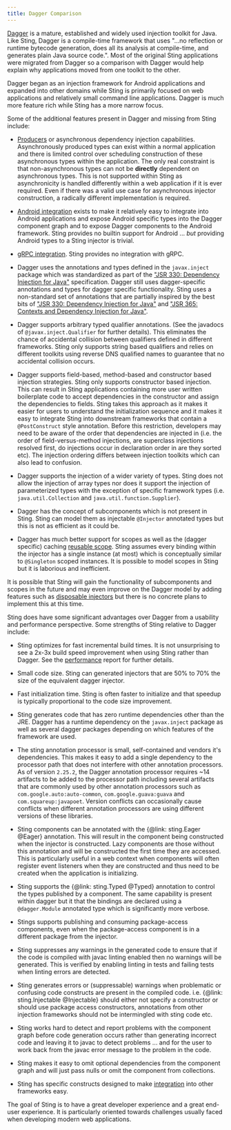 ```yaml
---
title: Dagger Comparison
---
```


[Dagger](https://github.com/google/dagger) is a mature, established and widely used injection toolkit
for Java. Like Sting, Dagger is a compile-time framework that uses "...no reflection or runtime bytecode
generation, does all its analysis at compile-time, and generates plain Java source code.". Most of the original
Sting applications were migrated from Dagger so a comparison with Dagger would help explain why applications
moved from one toolkit to the other.

Dagger began as an injection framework for Android applications and expanded into other domains while Sting
is primarily focused on web applications and relatively small command line applications. Dagger is much more
feature rich while Sting has a more narrow focus.

Some of the additional features present in Dagger and missing from Sting include:

* [Producers](https://dagger.dev/producers) or asynchronous dependency injection capabilities. Asynchronously
  produced types can exist within a normal application and there is limited control over scheduling construction
  of these asynchronous types within the application. The only real constraint is that non-asynchronous types
  can not be **directly** dependent on asynchronous types. This is not supported within Sting as asynchronicity
  is handled differently within a web application if it is ever required. Even if there was a valid use case for
  asynchronous injector construction, a radically different implementation is required.

* [Android integration](https://dagger.dev/android) exists to make it relatively easy to integrate into
  Android applications and expose Android specific types into the Dagger component graph and to expose Dagger
  components to the Android framework. Sting provides no builtin support for Android ... *but* providing Android
  types to a Sting injector is trivial.

* [gRPC integration](https://dagger.dev/grpc). Sting provides no integration with gRPC.

* Dagger uses the annotations and types defined in the `javax.inject` package which was standardized as part of
  the ["JSR 330: Dependency Injection for Java"](https://jcp.org/en/jsr/detail?id=330) specification. Dagger still
  uses dagger-specific annotations and types for dagger specific functionality. Sting uses a non-standard set of
  annotations that are partially inspired by the best bits of
  ["JSR 330: Dependency Injection for Java"](https://jcp.org/en/jsr/detail?id=330) and
  ["JSR 365: Contexts and Dependency Injection for Java"](https://docs.jboss.org/cdi/spec/2.0/cdi-spec.html).

* Dagger supports arbitrary typed qualifier annotations. (See the javadocs of `@javax.inject.Qualifier` for
  further details). This eliminates the chance of accidental collision between qualifiers defined in different
  frameworks. Sting only supports string based qualifiers and relies on different toolkits using reverse DNS
  qualified names to guarantee that no accidental collision occurs.

* Dagger supports field-based, method-based and constructor based injection strategies. Sting only supports
  constructor based injection. This can result in Sting applications containing more user written boilerplate
  code to accept dependencies in the constructor and assign the dependencies to fields. Sting takes this approach
  as it makes it easier for users to understand the initialization sequence and it makes it easy to integrate
  Sting into downstream frameworks that contain a `@PostConstruct` style annotation. Before this restriction,
  developers may need to be aware of the order that dependencies are injected in (i.e. the order of
  field-versus-method injections, are superclass injections resolved first, do injections occur in declaration
  order in are they sorted etc). The injection ordering differs between injection toolkits which can also lead
  to confusion.

* Dagger supports the injection of a wider variety of types. Sting does not allow the injection of array types
  nor does it support the injection of parameterized types with the exception of specific framework types (i.e.
  `java.util.Collection` and `java.util.function.Supplier`).

* Dagger has the concept of subcomponents which is not present in Sting. Sting can model them as injectable
  `@Injector` annotated types but this is not as efficient as it could be.

* Dagger has much better support for scopes as well as the (dagger specific) caching
  [reusable scope](https://dagger.dev/users-guide#reusable-scope). Sting assumes every binding within the
  injector has a single instance (at most) which is conceptually similar to `@Singleton` scoped instances. It is
  possible to model scopes in Sting but it is laborious and inefficient.

It is possible that Sting will gain the functionality of subcomponents and scopes in the future and may even
improve on the Dagger model by adding features such as
[disposable injectors](https://github.com/sting-ioc/sting/issues/4) but there is no concrete plans to implement
this at this time.

Sting does have some significant advantages over Dagger from a usability and performance perspective. Some
strengths of Sting relative to Dagger include:

* Sting optimizes for fast incremental build times. It is not unsurprising to see a 2x-3x build speed improvement
  when using Sting rather than Dagger. See the [performance](performance.md) report for further details.

* Small code size. Sting can generated injectors that are 50% to 70% the size of the equivalent dagger injector.

* Fast initialization time. Sting is often faster to initialize and that speedup is typically proportional
  to the code size improvement.

* Sting generates code that has zero runtime dependencies other than the JRE. Dagger has a runtime dependency
  on the `javax.inject` package as well as several dagger packages depending on which features of the framework
  are used.

* The sting annotation processor is small, self-contained and vendors it's dependencies. This makes it easy to add
  a single dependency to the processor path that does not interfere with other annotation processors. As of version
  `2.25.2`, the Dagger annotation processor requires ~14 artifacts to be added to the processor path including
  several artifacts that are commonly used by other annotation processors such as `com.google.auto:auto-common`,
  `com.google.guava:guava` and `com.squareup:javapoet`. Version conflicts can occasionally cause conflicts
  when different annotation processors are using different versions of these libraries.

* Sting components can be annotated with the {@link: sting.Eager @Eager} annotation. This will result in the
  component being constructed when the injector is constructed. Lazy components are those without this annotation
  and will be constructed the first time they are accessed. This is particularly useful in a web context when
  components will often register event listeners when they are constructed and thus need to be created when the
  application is initializing.

* Sting supports the {@link: sting.Typed @Typed} annotation to control the types published by a component. The same
  capability is present within dagger but it that the bindings are declared using a `@dagger.Module` annotated
  type which is significantly more verbose.

* Stings supports publishing and consuming package-access components, even when the package-access component is in
  a different package from the injector.

* Sting suppresses any warnings in the generated code to ensure that if the code is compiled with javac linting
  enabled then no warnings will be generated. This is verified by enabling linting in tests and failing tests
  when linting errors are detected.

* Sting generates errors or (suppressable) warnings when problematic or confusing code constructs are present in
  the compiled code. i.e. {@link: sting.Injectable @Injectable} should either not specify a constructor or should
  use package access constructors, annotations from other injection frameworks should not be intermingled with
  sting code etc.

* Sting works hard to detect and report problems with the component graph before code generation occurs rather
  than generating incorrect code and leaving it to javac to detect problems ... and for the user to work back
  from the javac error message to the problem in the code.

* Sting makes it easy to omit optional dependencies from the component graph and will just pass nulls or omit
  the component from collections.

* Sting has specific constructs designed to make [integration](framework_integration.md) into other frameworks easy.

The goal of Sting is to have a great developer experience and a great end-user experience. It is particularly
oriented towards challenges usually faced when developing modern web applications.
